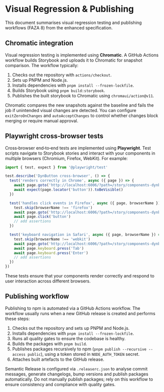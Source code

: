 # Visual Regression & Publishing

This document summarises visual regression testing and publishing workflows (FAZA 8) from the enhanced specification.

## Chromatic integration

Visual regression testing is implemented using **Chromatic**.  A GitHub Actions workflow builds Storybook and uploads it to Chromatic for snapshot comparison.  The workflow typically:

1. Checks out the repository with `actions/checkout`.
2. Sets up PNPM and Node.js.
3. Installs dependencies with `pnpm install --frozen-lockfile`.
4. Builds Storybook using `pnpm build:storybook`.
5. Publishes the built storybook to Chromatic using `chromaui/action@v11`.

Chromatic compares the new snapshots against the baseline and fails the job if unintended visual changes are detected.  You can configure `exitZeroOnChanges` and `autoAcceptChanges` to control whether changes block merging or require manual approval.

## Playwright cross‑browser tests

Cross‑browser end‑to‑end tests are implemented using **Playwright**.  Test scripts navigate to Storybook stories and interact with your components in multiple browsers (Chromium, Firefox, WebKit).  For example:

```typescript
import { test, expect } from '@playwright/test'

test.describe('DynButton cross‑browser', () => {
  test('renders correctly in Chrome', async ({ page }) => {
    await page.goto('http://localhost:6006/?path=/story/components-dynbutton--default')
    await expect(page.locator('button')).toBeVisible()
  })

  test('handles click events in Firefox', async ({ page, browserName }) => {
    test.skip(browserName !== 'firefox')
    await page.goto('http://localhost:6006/?path=/story/components-dynbutton--default')
    await page.click('button')
    // add assertions
  })

  test('keyboard navigation in Safari', async ({ page, browserName }) => {
    test.skip(browserName !== 'webkit')
    await page.goto('http://localhost:6006/?path=/story/components-dynbutton--default')
    await page.keyboard.press('Tab')
    await page.keyboard.press('Enter')
    // add assertions
  })
})
```

These tests ensure that your components render correctly and respond to user interaction across different browsers.

## Publishing workflow

Publishing to npm is automated via a GitHub Actions workflow.  The workflow usually runs when a new GitHub release is created and performs these steps:

1. Checks out the repository and sets up PNPM and Node.js.
2. Installs dependencies with `pnpm install --frozen-lockfile`.
3. Runs all quality gates to ensure the codebase is healthy.
4. Builds the packages with `pnpm build`.
5. Publishes packages recursively to npm (`pnpm publish --recursive --access public`), using a token stored in `NODE_AUTH_TOKEN` secret.
6. Attaches built artefacts to the GitHub release.

Semantic Release is configured via `.releaserc.json` to analyse commit messages, generate changelogs, bump versions and publish packages automatically.  Do not manually publish packages; rely on this workflow to ensure consistency and compliance with quality gates.
